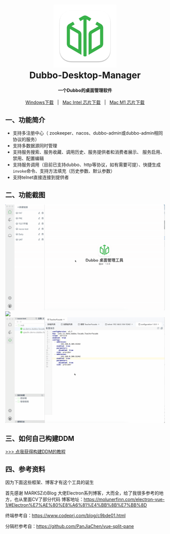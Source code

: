 <h1 align="center">
  <img src="./build/icons/icon.png" alt="Dubbo-Desktop-Manager" width="200">
  <br>Dubbo-Desktop-Manager<br>
</h1>
 <h4 align="center">一个Dubbo的桌面管理软件</h4>

<p align="center">
  <a href="../../releases">Windows下载</a>
  &nbsp;&nbsp;|&nbsp;&nbsp;
  <a href="../../releases">Mac Intel 芯片下载</a>
    &nbsp;&nbsp;|&nbsp;&nbsp;
  <a href="../../releases">Mac M1 芯片下载</a>
</p>

## 一、功能简介
- 支持多注册中心（ zookeeper、nacos、dubbo-admin或dubbo-admin相同协议的服务）
- 支持多数据源同时管理
- 支持服务搜索、服务收藏、调用历史、服务提供者和消费者展示、 服务启用、禁用、配置编辑
- 支持服务调用（目前已支持dubbo、http等协议，如有需要可提）、快捷生成`invoke`命令、支持方法填充（历史参数、默认参数）
- 支持telnet直接连接到提供者


## 二、功能截图
![](./docs/images/20243333.gif)
![](./docs/images/202411111.gif)
![](./docs/images/20242222.gif)


## 三、如何自己构建DDM
[>>> 点我获得构建DDM的教程](./docs/build.md)

## 四、参考资料
因为下面这些框架、博客才有这个工具的诞生

首先感谢 MARKSZのBlog 大佬Electron系列博客，大而全，给了我很多参考的地方，也从里面CV了部分代码
博客地址：https://molunerfinn.com/electron-vue-1/#Electron%E7%AE%80%E8%A6%81%E4%BB%8B%E7%BB%8D

终端参考自：https://www.codeprj.com/blog/c9bde01.html

分隔栏参考自：https://github.com/PanJiaChen/vue-split-pane
